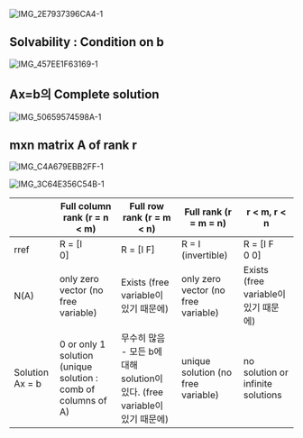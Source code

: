 ![IMG_2E7937396CA4-1](https://github.com/user-attachments/assets/e0f659c4-1f2a-4d39-966b-0016af122080)

## Solvability : Condition on b
![IMG_457EE1F63169-1](https://github.com/user-attachments/assets/2bae8832-571f-406a-b74e-4269a20deee6)

## Ax=b의 Complete solution
![IMG_50659574598A-1](https://github.com/user-attachments/assets/191fe4b3-511c-422d-9030-fa6957495e8f)

## mxn matrix A of rank r
![IMG_C4A679EBB2FF-1](https://github.com/user-attachments/assets/d537b4ea-b6f9-4e00-bfee-adc3ca74f67c)

![IMG_3C64E356C54B-1](https://github.com/user-attachments/assets/1e3b82f5-f05b-41d3-896e-d4b0ae61bd7f)

|                           | Full column rank (r = n < m)                  | Full row rank (r = m < n)                  | Full rank (r = m = n)                     | r < m, r < n                                  |
|---------------------------|-----------------------------------------------|-------------------------------------------|--------------------------------------------|-----------------------------------------------|
| rref                      | R = \[I <br> 0\]                                   | R = \[I F\]                               | R = I (invertible)                         | R = \[I F  <br>  0 0\]                               |
| N(A)                      | only zero vector (no free variable)           | Exists (free variable이 있기 때문에)      | only zero vector (no free variable)        | Exists (free variable이 있기 때문에)         |
| Solution Ax = b           | 0 or only 1 solution (unique solution : comb of columns of A) | 무수히 많음 - 모든 b에 대해 solution이 있다. (free variable이 있기 때문에) | unique solution (no free variable)          | no solution or infinite solutions             |
